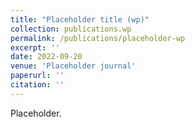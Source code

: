 ```yaml
---
title: "Placeholder title (wp)"
collection: publications.wp
permalink: /publications/placeholder-wp
excerpt: ''
date: 2022-09-20
venue: 'Placeholder journal'
paperurl: ''
citation: ''
---
```


Placeholder.
